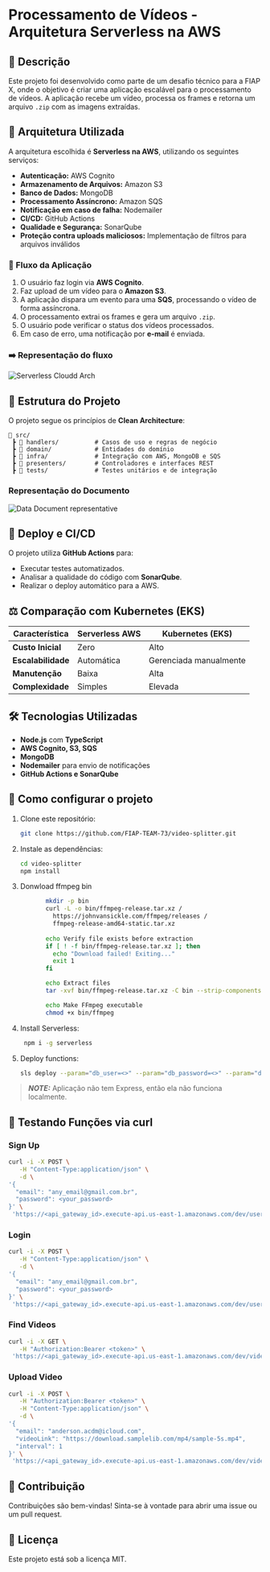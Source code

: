 # Processamento de Vídeos - Arquitetura Serverless na AWS

## 📌 Descrição
Este projeto foi desenvolvido como parte de um desafio técnico para a FIAP X, onde o objetivo é criar uma aplicação escalável para o processamento de vídeos. A aplicação recebe um vídeo, processa os frames e retorna um arquivo `.zip` com as imagens extraídas.

## 🚀 Arquitetura Utilizada
A arquitetura escolhida é **Serverless na AWS**, utilizando os seguintes serviços:

- **Autenticação:** AWS Cognito
- **Armazenamento de Arquivos:** Amazon S3
- **Banco de Dados:** MongoDB
- **Processamento Assíncrono:** Amazon SQS
- **Notificação em caso de falha:** Nodemailer
- **CI/CD:** GitHub Actions
- **Qualidade e Segurança:** SonarQube
- **Proteção contra uploads maliciosos:** Implementação de filtros para arquivos inválidos

### 🔹 Fluxo da Aplicação
1. O usuário faz login via **AWS Cognito**.
2. Faz upload de um vídeo para o **Amazon S3**.
3. A aplicação dispara um evento para uma **SQS**, processando o vídeo de forma assíncrona.
4. O processamento extrai os frames e gera um arquivo `.zip`.
5. O usuário pode verificar o status dos vídeos processados.
6. Em caso de erro, uma notificação por **e-mail** é enviada.

### ➡️ Representação do fluxo
![Serverless Cloudd Arch](./docs/serverless-cloud-arch.drawio.svg)

## 📂 Estrutura do Projeto
O projeto segue os princípios de **Clean Architecture**:

```
📂 src/
 ┣ 📂 handlers/          # Casos de uso e regras de negócio
 ┣ 📂 domain/            # Entidades do domínio
 ┣ 📂 infra/             # Integração com AWS, MongoDB e SQS
 ┣ 📂 presenters/        # Controladores e interfaces REST
 ┣ 📂 tests/             # Testes unitários e de integração
```
### Representação do Documento
![Data Document representative](./docs/serverless-MER.drawio.svg)

## 📡 Deploy e CI/CD
O projeto utiliza **GitHub Actions** para:
- Executar testes automatizados.
- Analisar a qualidade do código com **SonarQube**.
- Realizar o deploy automático para a AWS.

## ⚖️ Comparação com Kubernetes (EKS)
| Característica       | Serverless AWS  | Kubernetes (EKS) |
|--------------------|----------------|-----------------|
| **Custo Inicial**  | Zero           | Alto           |
| **Escalabilidade** | Automática     | Gerenciada manualmente |
| **Manutenção**     | Baixa          | Alta |
| **Complexidade**   | Simples        | Elevada |

## 🛠️ Tecnologias Utilizadas
- **Node.js** com **TypeScript**
- **AWS Cognito, S3, SQS**
- **MongoDB**
- **Nodemailer** para envio de notificações
- **GitHub Actions e SonarQube**

## 🚀 Como configurar o projeto
1. Clone este repositório:
   ```sh
   git clone https://github.com/FIAP-TEAM-73/video-splitter.git
   ```
2. Instale as dependências:
   ```sh
   cd video-splitter
   npm install
   ```
3. Donwload ffmpeg bin
   ```sh
          mkdir -p bin
          curl -L -o bin/ffmpeg-release.tar.xz /
            https://johnvansickle.com/ffmpeg/releases /
            ffmpeg-release-amd64-static.tar.xz
          
          echo Verify file exists before extraction
          if [ ! -f bin/ffmpeg-release.tar.xz ]; then
            echo "Download failed! Exiting..."
            exit 1
          fi

          echo Extract files
          tar -xvf bin/ffmpeg-release.tar.xz -C bin --strip-components=1

          echo Make FFmpeg executable
          chmod +x bin/ffmpeg
   ```
4. Install Serverless:
   ```sh
    npm i -g serverless
   ```
5. Deploy functions:
   ```sh
   sls deploy --param="db_user=<>" --param="db_password=<>" --param="db_name=<>" --param="smtp_host=smtp.ethereal.email" --param="smtp_user=<>"  --param="smtp_pass=<>"
   ```

> **_NOTE:_** Aplicação não tem Express, então ela não funciona localmente.

## 🧪 Testando Funções via curl

### Sign Up
```sh
curl -i -X POST \
   -H "Content-Type:application/json" \
   -d \
'{
  "email": "any_email@gmail.com.br",
  "password": <your_password>
}' \
 'https://<api_gateway_id>.execute-api.us-east-1.amazonaws.com/dev/user/signup'
```
### Login
```sh
curl -i -X POST \
   -H "Content-Type:application/json" \
   -d \
'{
  "email": "any_email@gmail.com.br",
  "password": <your_password>
}' \
 'https://<api_gateway_id>.execute-api.us-east-1.amazonaws.com/dev/user/login'
```
### Find Videos
```sh
curl -i -X GET \
   -H "Authorization:Bearer <token>" \
 'https://<api_gateway_id>.execute-api.us-east-1.amazonaws.com/dev/video?email=anderson.acdm%40icloud.com&page=1&size=10'
```
### Upload Video
```sh
curl -i -X POST \
   -H "Authorization:Bearer <token>" \
   -H "Content-Type:application/json" \
   -d \
'{
  "email": "anderson.acdm@icloud.com",
  "videoLink": "https://download.samplelib.com/mp4/sample-5s.mp4",
  "interval": 1
}' \
 'https://<api_gateway_id>.execute-api.us-east-1.amazonaws.com/dev/video'
```

## 📜 Contribuição
Contribuições são bem-vindas! Sinta-se à vontade para abrir uma issue ou um pull request.

## 📄 Licença
Este projeto está sob a licença MIT.
